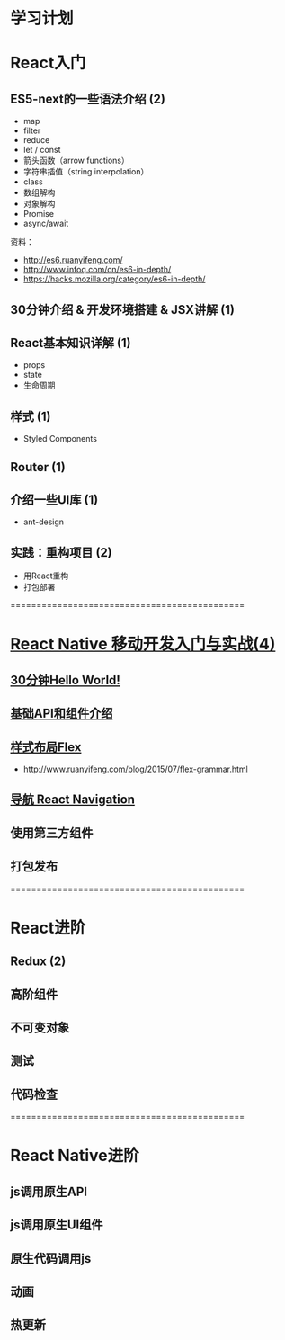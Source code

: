 # 学习计划

# React入门
## ES5-next的一些语法介绍 (2)
  * map
  * filter
  * reduce
  * let / const
  * 箭头函数（arrow functions）
  * 字符串插值（string interpolation）
  * class
  * 数组解构
  * 对象解构
  * Promise
  * async/await

  资料：
  * http://es6.ruanyifeng.com/
  * http://www.infoq.com/cn/es6-in-depth/
  * https://hacks.mozilla.org/category/es6-in-depth/

## 30分钟介绍 & 开发环境搭建 & JSX讲解 (1)

## React基本知识详解 (1)
  * props
  * state
  * 生命周期

## 样式 (1)
  * Styled Components

## Router (1)

## 介绍一些UI库 (1)
  * ant-design

## 实践：重构项目 (2)
  * 用React重构
  * 打包部署

=============================================

# [React Native 移动开发入门与实战(4)](http://gitbook.cn/gitchat/column/5a17c2e113c02f4a35ca5a7d)
## [30分钟Hello World!](http://gitbook.cn/gitchat/column/5a17c2e113c02f4a35ca5a7d/topic/5a17d7e813c02f4a35ca6494)
## [基础API和组件介绍](http://gitbook.cn/gitchat/column/5a17c2e113c02f4a35ca5a7d/topic/5a17d8a813c02f4a35ca6508)
## [样式布局Flex](http://gitbook.cn/gitchat/column/5a17c2e113c02f4a35ca5a7d/topic/5a17d85613c02f4a35ca64ce)
  * http://www.ruanyifeng.com/blog/2015/07/flex-grammar.html

## [导航 React Navigation](http://gitbook.cn/gitchat/column/5a17c2e113c02f4a35ca5a7d/topic/5a17d8f713c02f4a35ca652b)
## 使用第三方组件
## 打包发布

=============================================

# React进阶
## Redux (2)
## 高阶组件
## 不可变对象
## 测试
## 代码检查

=============================================
# React Native进阶
## js调用原生API
## js调用原生UI组件
## 原生代码调用js
## 动画
## 热更新